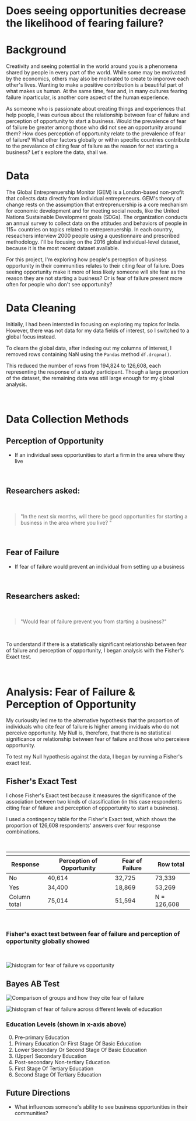 # Does seeing opportunities decrease the likelihood of fearing failure?

# Background
Creativity and seeing potential in the world around you is a phenomena shared by people in every part of the world. While some may be motivated by the economics, others may also be moitvated to create to imporove each other's lives. Wanting to make a positive contribution is a beautiful part of what makes us human. At the same time, fear and, in many cultures fearing failure inparticular, is another core aspect of the human experience. 

As someone who is passionate about creating things and experiences that help people, I was curious about the relationship between fear of failure and perception of opportunity to start a business. Would the prevalence of fear of failure be greater among those who did not see an opportunity around them? How does perception of opportunity relate to the prevalence of fear of failure? What other factors globally or within specific countries contribute to the prevalance of citing fear of failure as the reason for not starting a business? Let's explore the data, shall we.

# Data

The Global Entreprenuership Monitor (GEM) is a London-based non-profit that collects data directly from individual entrepreneurs. GEM's theory of change rests on the assumption that entreprenuership is a core mechanism for economic development and for meeting social needs, like the United Nations Sustainable Development goals (SDGs). The organization conducts an annual survey to collect data on the attitudes and behaviors of people in 115+ countries on topics related to entreprenuership. In each country, reseachers interview 2000 people using a questionnaire and prescribed methodology. I'll be focusing on the 2016 global individual-level dataset, because it is the most recent dataset available. 

For this project, I'm exploring how people's perception of business opportunity in their communities relates to their citing fear of failure. Does seeing opportunity make it more of less likely someone will site fear as the reason they are not starting a business? Or is fear of failure present more often for people who don't see opportunity? 

# Data Cleaning

Initially, I had been intersted in focusing on exploring my topics for India. However, there was not data for my data fields of interest, so I switched to a global focus instead.

To clearn the global data, after indexing out my columns of interest, I removed rows containing NaN using the <code>Pandas</code> method <code>df.dropna()</code>. 

This reduced the number of rows from 194,824 to 126,608, each representing the response of a study participant. Though a large proportion of the dataset, the remaining data was still large enough for my global analysis. 

<br>

# Data Collection Methods

## Perception of Opportunity

* If an individual sees opportunities to start a firm in the area where they live

<br>

## Researchers asked:
<br>

>"In the next six months, will there be good opportunities for starting a business in the area where you live? "

<br>

## Fear of Failure  

* If fear of failure would prevent an individual from setting up a business

<br>

## Researchers asked:
<br>

>"Would fear of failure prevent you from starting a business?"

<br>

To understand if there is a statistically significant relationship between fear of failure and perception of opportunity, I began analysis with the Fisher's Exact test. 

<br>

# Analysis: Fear of Failure & Perception of Opportunity

My curiousity led me to the alternative hypothesis that the proportion of individuals who cite fear of failure is higher among inviduals who do not perceive opportunity. My Null is, therefore, that there is no statistical significance or relationship between fear of failure and those who perceieve opportunity.

To test my Null hypothesis against the data, I began by running a Fisher's exact test.

## Fisher's Exact Test

I chose Fisher's Exact test because it measures the significance of the association between two kinds of classification (in this case respondents citing fear of failure and perception of oppportunity to start a business).

I used a contingency table for the Fisher's Exact test, which shows the proportion of 126,608 respondents' answers over four response combinations. 

<br>

<table>
  <thead>
    <tr>
      <th></th>
      <th></th>
      <th></th>
      <th></th>
    </tr>
    <tr>
      <th>Response</th>
      <th>Perception of Opportunity</th>
      <th>Fear of Failure</th>
      <th>Row total</th>
    </tr>
  </thead>
  <tbody>
    <tr>
    <td>No</td>
      <td>40,614</td>
      <td>32,725</td>
      <td>73,339</td>
    </tr>
    <tr>
      <td>Yes</td>
      <td>34,400</td>
      <td>18,869</td>
      <td>53,269</td>
    </tr>
    <tr>
      <td>Column total</td>
      <td>75,014</td>
      <td>51,594</td>
      <td>N = 126,608</td>
    </tr>
  </tbody>
</table>

<br>

### Fisher's exact test between fear of failure and perception of opportunity globally showed 
<br>

![histogram for fear of failure vs opportunity ](img/fisher_hist.png)

## Bayes AB Test

![Comparison of groups and how they cite fear of failure](img/Bayes_AB_prob.png)



![histogram of fear of failure across different levels of education](img/Fear_education.png)

### Education Levels (shown in x-axis above)
0. Pre-primary Education
1. Primary Education Or First Stage Of Basic Education
2. Lower  Secondary Or Second Stage Of Basic Education
3. (Upper) Secondary Education
4. Post-secondary Non-tertiary Education
5. First Stage Of Tertiary Education
6. Second Stage Of Tertiary Education

## Future Directions

* What influences someone's ability to see business opportunities in their communities? 


